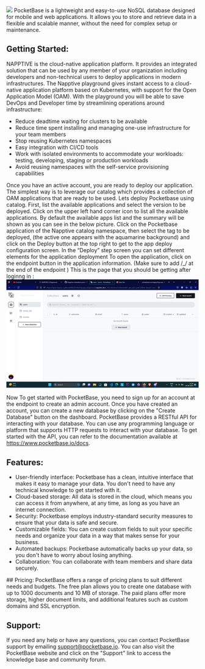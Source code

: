 <img src="https://pocketbase.io/images/logo.svg">
PocketBase is a lightweight and easy-to-use NoSQL database designed for mobile and web applications. It allows you to store and retrieve data in a flexible and scalable manner, without the need for complex setup or maintenance.

## Getting Started:
NAPPTIVE is the cloud-native application platform. It provides an integrated solution that can be used by any member of your organization including developers and non-technical users to deploy applications in modern infrastructures.
The Napptive playground gives instant access to a cloud-native application platform based on Kubernetes, with support for the Open Application Model (OAM). With the playground you will be able to save DevOps and Developer time by streamlining operations around infrastructure:
<ul>
<li>Reduce deadtime waiting for clusters to be available
<li>    Reduce time spent installing and managing one-use infrastructure for your team members</li>
<li>    Stop reusing Kubernetes namespaces</li>
 <li>   Easy integration with CI/CD tools</li>
  <li>  Work with isolated environments to accommodate your workloads: testing, developing, staging or production workloads</li>
   <li> Avoid reusing namespaces with the self-service provisioning capabilities</li>
   </ul>
Once you have an active account, you are ready to deploy our application. The simplest way is to leverage our catalog which provides a collection of OAM applications that are ready to be used.  Lets deploy Pocketbase using catalog.
First, list the available applications and select the version to be deployed. Click on the upper left hand corner icon to list all the available applications. By default the available apps list and the summary will be shown as you can see in the below picture. Click on the Pocketbase application of the Napptive catalog namespace, then select the tag to be deployed, (the active one appears with the aquamarine background) and click on the Deploy button at the top right to get to the app deploy configuration screen. In the “Deploy” step screen you can set different elements for the application deployment
To open the application, click on the endpoint button in the application information. (Make sure to add /_/ at the end of the endpoint )
This is the page that you should be getting after loginng in :
<img src="https://github.com/rghdrizzle/Napptive-hackathon-pocketbase/blob/main/Screenshot%20(91).png">


Now To get started with PocketBase, you need to sign up for an account at the endpoint to create an admin account.
Once you have created an account, you can create a new database by clicking on the "Create Database" button on the dashboard.
PocketBase provides a RESTful API for interacting with your database. You can use any programming language or platform that supports HTTP requests to interact with your database.
To get started with the API, you can refer to the documentation available at https://www.pocketbase.io/docs.

## Features:
<ul>
<li> User-friendly interface: Pocketbase has a clean, intuitive interface that makes it easy to manage your data. You don't need to have any technical knowledge to get started with it.</li>
    <li>Cloud-based storage: All data is stored in the cloud, which means you can access it from anywhere, at any time, as long as you have an internet connection.</li>
    <li>Security: Pocketbase employs industry-standard security measures to ensure that your data is safe and secure.</li>
    <li>Customizable fields: You can create custom fields to suit your specific needs and organize your data in a way that makes sense for your business.</li>
    <li>Automated backups: Pocketbase automatically backs up your data, so you don't have to worry about losing anything.</li>
    <li>Collaboration: You can collaborate with team members and share data securely.</li>
   </ul>
## Pricing:
PocketBase offers a range of pricing plans to suit different needs and budgets.
The free plan allows you to create one database with up to 1000 documents and 10 MB of storage.
The paid plans offer more storage, higher document limits, and additional features such as custom domains and SSL encryption.

## Support:
If you need any help or have any questions, you can contact PocketBase support by emailing support@pocketbase.io.
You can also visit the PocketBase website and click on the "Support" link to access the knowledge base and community forum.
